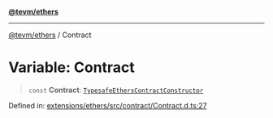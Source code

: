 [**@tevm/ethers**](../README.md)

***

[@tevm/ethers](../globals.md) / Contract

# Variable: Contract

> `const` **Contract**: [`TypesafeEthersContractConstructor`](../type-aliases/TypesafeEthersContractConstructor.md)

Defined in: [extensions/ethers/src/contract/Contract.d.ts:27](https://github.com/evmts/tevm-monorepo/blob/main/extensions/ethers/src/contract/Contract.d.ts#L27)
